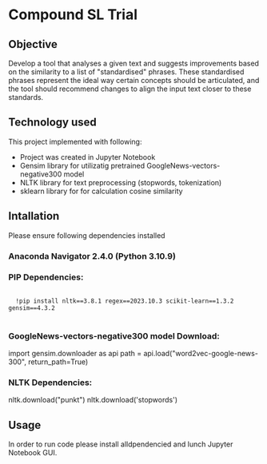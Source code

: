 # Compound SL Trial
## Objective
Develop a tool that analyses a given text and suggests improvements based on the similarity to a list of "standardised" phrases. These standardised phrases represent the ideal way certain concepts should be articulated, and the tool should recommend changes to align the input text closer to these standards.

## Technology used
This project implemented with following: 
  - Project was created in Jupyter Notebook 
  - Gensim library for  utilizatig pretrained GoogleNews-vectors-negative300 model
  - NLTK library for text preprocessing (stopwords, tokenization)
  - sklearn library for for calculation cosine similarity

## Intallation
Please ensure following dependencies installed
### Anaconda Navigator 2.4.0 (Python 3.10.9)

### PIP Dependencies:
<pre>
<code>
  !pip install nltk==3.8.1 regex==2023.10.3 scikit-learn==1.3.2 gensim==4.3.2
</code>
</pre>

### GoogleNews-vectors-negative300 model Download:
import gensim.downloader as api
path = api.load("word2vec-google-news-300", return_path=True) 

### NLTK Dependencies:
nltk.download("punkt")
nltk.download('stopwords')

## Usage
In order to run code please install alldpendencied and lunch Jupyter Notebook GUI.


